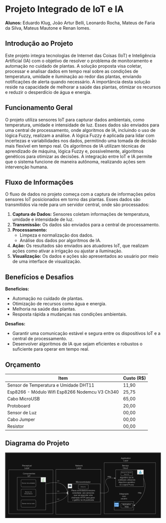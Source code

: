 # Projeto Integrado de IoT e IA

**Alunos:** Eduardo Klug, João Artur Belli, Leonardo Rocha, Mateus de Faria da Silva, Mateus Mautone e Renan Iomes.

## Introdução ao Projeto
Este projeto integra tecnologias de Internet das Coisas (IoT) e Inteligência Artificial (IA) com o objetivo de resolver o problema de monitoramento e automação no cuidado de plantas. A solução proposta visa coletar, processar e analisar dados em tempo real sobre as condições de temperatura, umidade e iluminação ao redor das plantas, enviando notificações de alerta quando necessário. A importância desta solução reside na capacidade de melhorar a saúde das plantas, otimizar os recursos e reduzir o desperdício de água e energia.

## Funcionamento Geral
O projeto utiliza sensores IoT para capturar dados ambientais, como temperatura, umidade e intensidade de luz. Esses dados são enviados para uma central de processamento, onde algoritmos de IA, incluindo o uso de lógica Fuzzy, realizam a análise. A lógica Fuzzy é aplicada para lidar com incertezas e variabilidades nos dados, permitindo uma tomada de decisão mais flexível em tempo real. Os algoritmos de IA utilizam técnicas de aprendizado de máquina, lógica Fuzzy e, possivelmente, algoritmos genéticos para otimizar as decisões. A integração entre IoT e IA permite que o sistema funcione de maneira autônoma, realizando ações sem intervenção humana.

## Fluxo de Informações
O fluxo de dados no projeto começa com a captura de informações pelos sensores IoT posicionados em torno das plantas. Esses dados são transmitidos via rede para um servidor central, onde são processados:

1. **Captura de Dados:** Sensores coletam informações de temperatura, umidade e intensidade de luz.
2. **Transmissão:** Os dados são enviados para a central de processamento.
3. **Processamento:** 
   - Limpeza e normalização dos dados.
   - Análise dos dados por algoritmos de IA.
4. **Ação:** Os resultados são enviados aos atuadores IoT, que realizam ações como ativar a irrigação ou ajustar a iluminação.
5. **Visualização:** Os dados e ações são apresentados ao usuário por meio de uma interface de visualização.

## Benefícios e Desafios
**Benefícios:**
- Automação no cuidado de plantas.
- Otimização de recursos como água e energia.
- Melhoria na saúde das plantas.
- Resposta rápida a mudanças nas condições ambientais.

**Desafios:**
- Garantir uma comunicação estável e segura entre os dispositivos IoT e a central de processamento.
- Desenvolver algoritmos de IA que sejam eficientes e robustos o suficiente para operar em tempo real.

## Orçamento
| Item                         | Custo (R$) |
|------------------------------|------------|
| Sensor de Temperatura e Umidade DHT11 | 11,90      |
| Esp8266 - Módulo Wifi Esp8266 Nodemcu V3 Ch340                 | 25,75      |
| Cabo MicroUSB                | 65,00      |
| Protoboard                   | 20,00      |
| Sensor de Luz                | 00,00      |
| Cabo Jumper                  | 00,00      |
| Resistor                     | 00,00      |

## Diagrama do Projeto
![Diagrama do Projeto](project_diagram.png)
